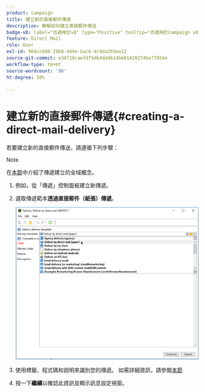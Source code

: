 ```yaml
---
product: campaign
title: 建立新的直接郵件傳遞
description: 瞭解如何建立直接郵件傳送
badge-v8: label="也適用於v8" type="Positive" tooltip="亦適用於Campaign v8"
feature: Direct Mail
role: User
exl-id: 964cc600-19b8-449e-bac6-dc9da2b5ea12
source-git-commit: e34718caefdf5db4ddd61db601420274be77054e
workflow-type: tm+mt
source-wordcount: '96'
ht-degree: 10%

---
```


# 建立新的直接郵件傳遞{#creating-a-direct-mail-delivery}

若要建立新的直接郵件傳送，請遵循下列步驟：

>[!NOTE]
>
>在[本節](steps-about-delivery-creation-steps.md)中介紹了傳遞建立的全域概念。

1. 例如，從「傳遞」控制面板建立新傳遞。
1. 選取傳遞範本&#x200B;**透過直接郵件（紙張）傳遞**。

   ![](assets/direct_mail.png)

1. 使用標籤、程式碼和說明來識別您的傳遞。 如需詳細資訊，請參閱[本節](steps-create-and-identify-the-delivery.md#identifying-the-delivery)
1. 按一下&#x200B;**繼續**&#x200B;以確認此資訊並顯示訊息設定視窗。
